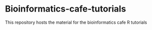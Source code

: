 # Bioinformatics-cafe-tutorials
This repository hosts the material for the bioinformatics cafe R tutorials
